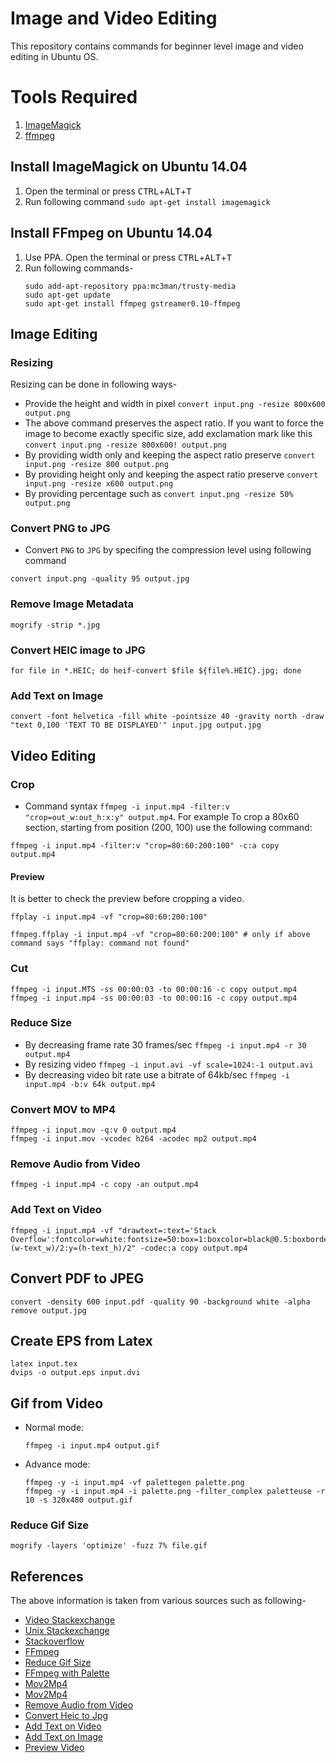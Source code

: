 # Image and Video Editing
This repository contains commands for beginner level image and video editing in Ubuntu OS.

# Tools Required
1. [ImageMagick](https://www.imagemagick.org/)
1. [ffmpeg](https://www.ffmpeg.org/)

## Install ImageMagick on Ubuntu 14.04
1. Open the terminal or press <kbd>CTRL</kbd>+<kbd>ALT</kbd>+<kbd>T</kbd>
1. Run following command `sudo apt-get install imagemagick`

## Install FFmpeg on Ubuntu 14.04
1. Use PPA. Open the terminal or press <kbd>CTRL</kbd>+<kbd>ALT</kbd>+<kbd>T</kbd>
1. Run following commands-
    ```console
    sudo add-apt-repository ppa:mc3man/trusty-media
    sudo apt-get update
    sudo apt-get install ffmpeg gstreamer0.10-ffmpeg
    ```

## Image Editing
### Resizing
Resizing can be done in following ways-
* Provide the height and width in pixel `convert input.png -resize 800x600 output.png`
* The above command preserves the aspect ratio. If you want to force the image to become exactly specific size, add exclamation mark like this `convert input.png -resize 800x600! output.png`
* By providing width only and keeping the aspect ratio preserve `convert input.png -resize 800 output.png`
* By providing height only and keeping the aspect ratio preserve `convert input.png -resize x600 output.png`
* By providing percentage such as `convert input.png -resize 50% output.png`

### Convert PNG to JPG
* Convert `PNG` to `JPG` by specifing the compression level using following command
```console
convert input.png -quality 95 output.jpg
```

### Remove Image Metadata
```console
mogrify -strip *.jpg
```

### Convert HEIC image to JPG
```console
for file in *.HEIC; do heif-convert $file ${file%.HEIC}.jpg; done
```

### Add Text on Image
```console
convert -font helvetica -fill white -pointsize 40 -gravity north -draw "text 0,100 'TEXT TO BE DISPLAYED'" input.jpg output.jpg
```

## Video Editing
### Crop
* Command syntax `ffmpeg -i input.mp4 -filter:v "crop=out_w:out_h:x:y" output.mp4`. For example To crop a 80x60 section, starting from position (200, 100) use the following command:
```console
ffmpeg -i input.mp4 -filter:v "crop=80:60:200:100" -c:a copy output.mp4
```

#### Preview
It is better to check the preview before cropping a video. 
```console
ffplay -i input.mp4 -vf "crop=80:60:200:100"

ffmpeg.ffplay -i input.mp4 -vf "crop=80:60:200:100" # only if above command says "ffplay: command not found" 
```

### Cut
```console
ffmpeg -i input.MTS -ss 00:00:03 -to 00:00:16 -c copy output.mp4
ffmpeg -i input.mp4 -ss 00:00:03 -to 00:00:16 -c copy output.mp4
```

### Reduce Size
* By decreasing frame rate 30 frames/sec `ffmpeg -i input.mp4 -r 30 output.mp4`
* By resizing video `ffmpeg -i input.avi -vf scale=1024:-1 output.avi`
* By decreasing video bit rate use a bitrate of 64kb/sec `ffmpeg -i input.mp4 -b:v 64k output.mp4`

### Convert MOV to MP4
```console
ffmpeg -i input.mov -q:v 0 output.mp4
ffmpeg -i input.mov -vcodec h264 -acodec mp2 output.mp4
```

### Remove Audio from Video
```console
ffmpeg -i input.mp4 -c copy -an output.mp4 
```

### Add Text on Video
```console
ffmpeg -i input.mp4 -vf "drawtext=:text='Stack Overflow':fontcolor=white:fontsize=50:box=1:boxcolor=black@0.5:boxborderw=5:x=(w-text_w)/2:y=(h-text_h)/2" -codec:a copy output.mp4
```

## Convert PDF to JPEG
```console
convert -density 600 input.pdf -quality 90 -background white -alpha remove output.jpg
```

## Create EPS from Latex
```console
latex input.tex
dvips -o output.eps input.dvi 
```

## Gif from Video
* Normal mode:
    ```console
    ffmpeg -i input.mp4 output.gif
    ```
* Advance mode:
    ```console
    ffmpeg -y -i input.mp4 -vf palettegen palette.png
    ffmpeg -y -i input.mp4 -i palette.png -filter_complex paletteuse -r 10 -s 320x480 output.gif
    ```

### Reduce Gif Size
```console
mogrify -layers 'optimize' -fuzz 7% file.gif
```

## References
The above information is taken from various sources such as following-
* [Video Stackexchange](http://video.stackexchange.com/a/4571)
* [Unix Stackexchange](http://unix.stackexchange.com/a/38380)
* [Stackoverflow](http://stackoverflow.com/a/28073732)
* [FFmpeg](https://trac.ffmpeg.org/wiki/Scaling%20(resizing)%20with%20ffmpeg)
* [Reduce Gif Size](https://stackoverflow.com/a/47343340)
* [FFmpeg with Palette](https://superuser.com/a/1049820)
* [Mov2Mp4](https://stackoverflow.com/a/12026739)
* [Mov2Mp4](https://mrcoles.com/convert-mov-mp4-ffmpeg/)
* [Remove Audio from Video](https://superuser.com/a/268986)
* [Convert Heic to Jpg](https://ubuntuhandbook.org/index.php/2021/06/open-heic-convert-jpg-png-ubuntu-20-04/)
* [Add Text on Video](https://stackoverflow.com/a/17624103)
* [Add Text on Image](https://stackoverflow.com/a/48966879)
* [Preview Video](https://video.stackexchange.com/a/4571)
